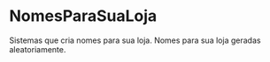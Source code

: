 # NomesParaSuaLoja
Sistemas que cria nomes para sua loja. Nomes para sua loja geradas aleatoriamente.
